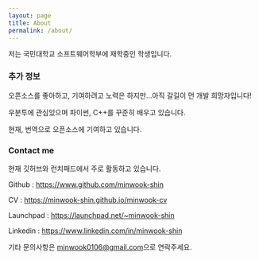 ```yaml
---
layout: page
title: About
permalink: /about/
---
```


저는 국민대학교 소프트웨어학부에 재학중인 학생입니다.

### 추가 정보

오픈소스를 좋아하고, 기여하려고 노력은 하지만...아직 갈길이 먼 개발 희망자입니다!

우분투에 관심있으며 파이썬, C++를 꾸준히 배우고 있습니다.

현재, 번역으로 오픈소스에 기여하고 있습니다.

### Contact me

현재 깃허브와 런치패드에서 주로 활동하고 있습니다.

Github : <https://www.github.com/minwook-shin>

CV : <https://minwook-shin.github.io/minwook-cv>

Launchpad : <https://launchpad.net/~minwook-shin>

Linkedin : <https://www.linkedin.com/in/minwook-shin>


기타 문의사항은 [minwook0106@gmail.com](mailto:minwook0106@gmail.com)으로 연락주세요.